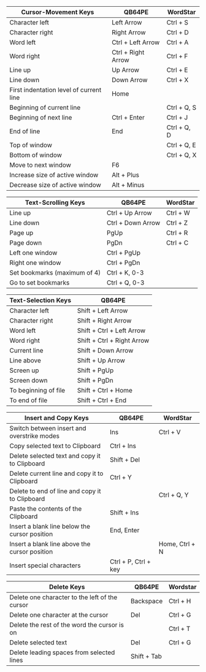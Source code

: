 | Cursor-Movement Keys | QB64PE | WordStar |
| - | - | - |
| Character left | Left Arrow | Ctrl + S |
| Character right | Right Arrow | Ctrl + D |
| Word left | Ctrl + Left Arrow | Ctrl + A |
| Word right | Ctrl + Right Arrow | Ctrl + F |
| Line up | Up Arrow | Ctrl + E |
| Line down | Down Arrow | Ctrl + X |
| First indentation level of current line | Home | |
| Beginning of current line | | Ctrl + Q, S |
| Beginning of next line | Ctrl + Enter | Ctrl + J |
| End of line | End | Ctrl + Q, D |
| Top of window | | Ctrl + Q, E |
| Bottom of window | | Ctrl + Q, X |
| Move to next window | F6 | |
| Increase size of active window | Alt + Plus | |
| Decrease size of active window | Alt + Minus | |

| Text-Scrolling Keys | QB64PE | WordStar |
| - | - | - |
| Line up | Ctrl + Up Arrow | Ctrl + W |
| Line down | Ctrl + Down Arrow | Ctrl + Z |
| Page up | PgUp | Ctrl + R |
| Page down | PgDn | Ctrl + C |
| Left one window | Ctrl + PgUp | |
| Right one window | Ctrl + PgDn | |
| Set bookmarks (maximum of 4) | Ctrl + K, 0-3 | |
| Go to set bookmarks | Ctrl + Q, 0-3 | |

| Text-Selection Keys | QB64PE |
| - | - |
| Character left | Shift + Left Arrow |
| Character right | Shift + Right Arrow |
| Word left | Shift + Ctrl + Left Arrow |
| Word right | Shift + Ctrl + Right Arrow |
| Current line | Shift + Down Arrow |
| Line above | Shift + Up Arrow |
| Screen up | Shift + PgUp |
| Screen down | Shift + PgDn |
| To beginning of file | Shift + Ctrl + Home |
| To end of file | Shift + Ctrl + End |

| Insert and Copy Keys | QB64PE | WordStar |
| - | - | - |
| Switch between insert and overstrike modes | Ins | Ctrl + V |
| Copy selected text to Clipboard | Ctrl + Ins | |
| Delete selected text and copy it to Clipboard | Shift + Del | |
| Delete current line and copy it to Clipboard | Ctrl + Y | |
| Delete to end of line and copy it to Clipboard | | Ctrl + Q, Y |
| Paste the contents of the Clipboard | Shift + Ins | |
| Insert a blank line below the cursor position | End, Enter | |
| Insert a blank line above the cursor position | | Home, Ctrl + N |
| Insert special characters | Ctrl + P, Ctrl + key | |

| Delete Keys | QB64PE | Wordstar |
| - | - | - |
| Delete one character to the left of the cursor | Backspace | Ctrl + H |
| Delete one character at the cursor | Del | Ctrl + G |
| Delete the rest of the word the cursor is on | | Ctrl + T |
| Delete selected text | Del | Ctrl + G |
| Delete leading spaces from selected lines | Shift + Tab | |
